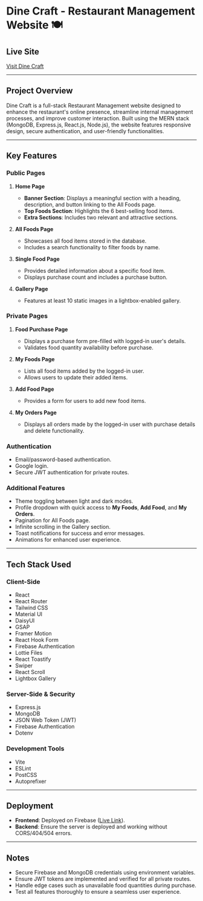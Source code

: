 # Dine Craft - Restaurant Management Website 🍽️

## Live Site

[Visit Dine Craft](https://fast-art-409718.web.app/)

---

## Project Overview

Dine Craft is a full-stack Restaurant Management website designed to enhance the restaurant's online presence, streamline internal management processes, and improve customer interaction. Built using the MERN stack (MongoDB, Express.js, React.js, Node.js), the website features responsive design, secure authentication, and user-friendly functionalities.

---

## Key Features

### Public Pages

1. **Home Page**
   - **Banner Section**: Displays a meaningful section with a heading, description, and button linking to the All Foods page.
   - **Top Foods Section**: Highlights the 6 best-selling food items.
   - **Extra Sections**: Includes two relevant and attractive sections.

2. **All Foods Page**
   - Showcases all food items stored in the database.
   - Includes a search functionality to filter foods by name.

3. **Single Food Page**
   - Provides detailed information about a specific food item.
   - Displays purchase count and includes a purchase button.

4. **Gallery Page**
   - Features at least 10 static images in a lightbox-enabled gallery.

### Private Pages

1. **Food Purchase Page**
   - Displays a purchase form pre-filled with logged-in user's details.
   - Validates food quantity availability before purchase.

2. **My Foods Page**
   - Lists all food items added by the logged-in user.
   - Allows users to update their added items.

3. **Add Food Page**
   - Provides a form for users to add new food items.

4. **My Orders Page**
   - Displays all orders made by the logged-in user with purchase details and delete functionality.

### Authentication

- Email/password-based authentication.
- Google login.
- Secure JWT authentication for private routes.

### Additional Features

- Theme toggling between light and dark modes.
- Profile dropdown with quick access to **My Foods**, **Add Food**, and **My Orders**.
- Pagination for All Foods page.
- Infinite scrolling in the Gallery section.
- Toast notifications for success and error messages.
- Animations for enhanced user experience.

---

## Tech Stack Used

### Client-Side
- React
- React Router
- Tailwind CSS
- Material UI
- DaisyUI
- GSAP
- Framer Motion
- React Hook Form
- Firebase Authentication
- Lottie Files
- React Toastify
- Swiper
- React Scroll
- Lightbox Gallery

### Server-Side & Security
- Express.js
- MongoDB
- JSON Web Token (JWT)
- Firebase Authentication
- Dotenv

### Development Tools
- Vite
- ESLint
- PostCSS
- Autoprefixer

---

## Deployment

- **Frontend**: Deployed on Firebase ([Live Link](https://fast-art-409718.web.app/)).
- **Backend**: Ensure the server is deployed and working without CORS/404/504 errors.

---

## Notes

- Secure Firebase and MongoDB credentials using environment variables.
- Ensure JWT tokens are implemented and verified for all private routes.
- Handle edge cases such as unavailable food quantities during purchase.
- Test all features thoroughly to ensure a seamless user experience.
